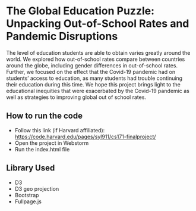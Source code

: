 # The Global Education Puzzle: Unpacking Out-of-School Rates and Pandemic Disruptions
The level of education students are able to obtain varies greatly around the world. We explored how out-of-school rates compare between countries around the globe, including gender differences in out-of-school rates. Further, we focused on the effect that the Covid-19 pandemic had on students’ access to education, as many students had trouble continuing their education during this time. We hope this project brings light to the educational inequities that were exacerbated by the Covid-19 pandemic as well as strategies to improving global out of school rates. 

## How to run the code
* Follow this link (if Harvard affiliated): https://code.harvard.edu/pages/syl911/cs171-finalproject/
* Open the project in Webstorm
* Run the index.html file 

## Library Used
* D3
* D3 geo projection 
* Bootstrap
* Fullpage.js
